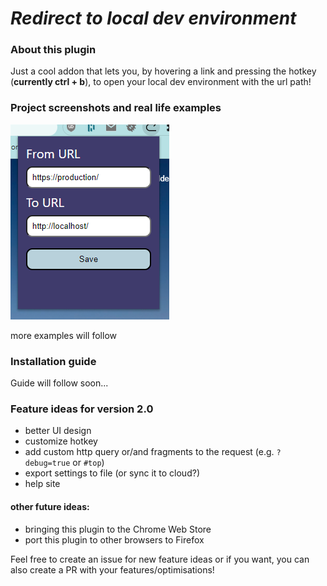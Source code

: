 # _Redirect to local dev environment_

### **About this plugin**

Just a cool addon that lets you, by hovering a link and pressing the hotkey (**currently ctrl + b**), to open your local dev environment with the url path!


### **Project screenshots and real life examples**

![popup.png](README-Files/popup.png)

more examples will follow


### **Installation guide**

Guide will follow soon...


### **Feature ideas for version 2.0**

- better UI design
- customize hotkey
- add custom http query or/and fragments to the request (e.g. `?debug=true` or `#top`)
- export settings to file (or sync it to cloud?)
- help site

#### other future ideas:

- bringing this plugin to the Chrome Web Store
- port this plugin to other browsers to Firefox


Feel free to create an issue for new feature ideas or if you want, you can also create a PR with your features/optimisations!
